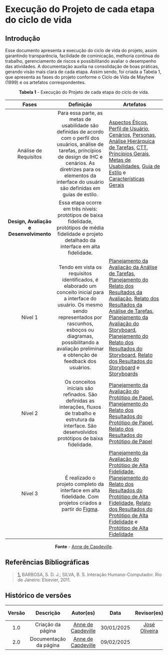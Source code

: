 <!--A execução do projeto (de cada etapa do ciclo de vida)-->

# Execução do Projeto de cada etapa do ciclo de vida

## Introdução

Esse documento apresenta a execução do ciclo de vida do projeto, assim garantindo transparência, facilidade de cominicação, melhoria contínua do trabalho, gerenciamento de riscos e possibilitando avaliar o desempenho das atividades. A documentação auxilia na consolidação de boas práticas, gerando visão mais clara de cada etapa. Assim sendo, foi criada a Tabela 1, que apresenta as fases do projeto conforme o Ciclo de Vida de Mayhew (1999) e os artefatos correspondentes.

<center>

**Tabela 1** - Execução do Projeto de cada etapa do ciclo de vida.

|                  Fases                  |                                                                                                                       Definição                                                                                                                       | Artefatos                                                                                                                                                                                                                                                                                                                                                                                                                                                                                                                                                                                                                                                                                                                                                                                                                                                 |
| :-------------------------------------: | :---------------------------------------------------------------------------------------------------------------------------------------------------------------------------------------------------------------------------------------------------: | --------------------------------------------------------------------------------------------------------------------------------------------------------------------------------------------------------------------------------------------------------------------------------------------------------------------------------------------------------------------------------------------------------------------------------------------------------------------------------------------------------------------------------------------------------------------------------------------------------------------------------------------------------------------------------------------------------------------------------------------------------------------------------------------------------------------------------------------------------- |
|          Análise de Requisitos          |   Para essa parte, as metas de usabilidade são definidas de acordo com o perfil dos usuários, análise de tarefas, princípios de design de IHC e cenários. As diretrizes para os elementos da interface do usuário são definidas em guias de estilo.   | [Aspectos Éticos](../Analise-de-requisitos/aspectos-eticos.md), [Perfil de Usuário](../Analise-de-requisitos/perfil-de-usuario.md), [Cenários](../Analise-de-requisitos/cenarios.md), [Personas](../Analise-de-requisitos/personas.md), [Análise Hierárquica de Tarefas](../Analise-de-requisitos/analise-de-tarefas.md), [CTT](../Analise-de-requisitos/analise-de-tarefas.md), [Princípios Gerais](../Analise-de-requisitos/principios-gerais-de-projeto.md), [Metas de Usabilidades](../Analise-de-requisitos/metas-de-usabilidade.md), [Guia de Estilo](../Analise-de-requisitos/guia-de-estilo.md) e [Características Gerais](../Analise-de-requisitos/caracteristicas-da-plataforma.md)                                                                                                                                                             |
| **Design, Avaliação e Desenvolvimento** |                                                 Essa etapa ocorre em três níveis: protótipos de baixa fidelidade, protótipos de média fidelidade e projeto detalhado da interface em alta fidelidade.                                                 |
|                 Nível 1                 | Tendo em vista os requisitos identificados, é elaborado um conceito inicial para a interface do usuário. Os mesmo sendo representados por rascunhos, esboços ou diagramas, possibilitando a avaliação preliminar e obtenção de feedback dos usuários. | [Planejamento da Avaliação da Análise de Tarefas](../Design-Avaliação-Desenvolvimento/Analise/avaliacao-analise-tarefas.md), [Planejamento do Relato dos Resultados da Avaliação](../Design-Avaliação-Desenvolvimento/Analise/resultado-analise-tarefas.md), [Relato dos Resultados da Análise de Tarefas](../Design-Avaliação-Desenvolvimento/Analise/relato-dos-resultados-analise-tarefas.md), [Planejamento da Avaliação do Storyboard](../Design-Avaliação-Desenvolvimento/Storyboard/avaliacao-storyboard.md), [Planejamento do Relato dos Resultados do Storyboard](../Design-Avaliação-Desenvolvimento/Storyboard/resultado-storyboard.md), [Relato dos Resultados do Storyboard](../Design-Avaliação-Desenvolvimento/Storyboard/relatos-resultados-storyboard.md) e [Storyboards](../Design-Avaliação-Desenvolvimento/Storyboard/storyboards.md) |
|                 Nível 2                 |                                           Os conceitos iniciais são refinados. São definidas as interações, fluxos de trabalho e estrutura da interface. São desenvolvidos protótipos de baixa fidelidade.                                            | [Planejamento da Avaliação do Protótipo de Papel](../Design-Avaliação-Desenvolvimento/proto-papel/avaliacao-proto-papel.md), [Planejamento do Relato dos Resultados do Protótipo de Papel](../Design-Avaliação-Desenvolvimento/proto-papel/plan-relato-result-proto-papel.md), [Relato dos Resultados do Protótipo de Papel](../Design-Avaliação-Desenvolvimento/proto-papel/relatos.md)                                                                                                                                                                                                                                                                                                                                                                                                                                                                  |
|                 Nível 3                 |                                                           É realizado o projeto completo da interface em alta fidelidade. Com projetos criados a partir do [Figma](https://www.figma.com/).                                                           | [Planejamento da Avaliação do Protótipo de Alta Fidelidade](../Design-Avaliação-Desenvolvimento/proto-alta/planejamento-avaliacao.md), [Planejamento do Relato dos Resultados do Protótipo de Alta Fidelidade](../Design-Avaliação-Desenvolvimento/proto-alta/planejamento-resultados.md), [Relato dos Resultados do Protótipo de Alta Fidelidade](../Design-Avaliação-Desenvolvimento/proto-alta/resultados.md) e [Protótipo de Alta Fidelidade](../Design-Avaliação-Desenvolvimento/proto-alta/prototipo-alta.md)                                                                                                                                                                                                                                                                                                                                       |

**Fonte** - [Anne de Capdeville](https://github.com/nanecapde).

</center>

## Referências Bibliográficas

> <a id="REF1" href="#anchor_1">1.</a> BARBOSA, S. D. J.; SILVA, B. S. Interação Humano-Computador. Rio de Janeiro: Elsevier, 2011.

## Histórico de versões

| Versão |       Descrição        |                     Autor(es)                      |    Data    |                 Revisor(es)                  | Data de revisão |
| :----: | :--------------------: | :------------------------------------------------: | :--------: | :------------------------------------------: | :-------------: |
|  1.0   |   Criação da página    | [Anne de Capdeville](https://github.com/nanecapde) | 30/01/2025 | [José Oliveira](https://github.com/jose1277) |   30/01/2025    |
|  2.0   | Documentação da página | [Anne de Capdeville](https://github.com/nanecapde) | 09/02/2025 |                                              |   09/02/2025    |
